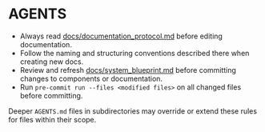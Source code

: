 # AGENTS

- Always read [docs/documentation_protocol.md](docs/documentation_protocol.md) before editing documentation.
- Follow the naming and structuring conventions described there when creating new docs.
- Review and refresh [docs/system_blueprint.md](docs/system_blueprint.md) before committing changes to components or documentation.
- Run `pre-commit run --files <modified files>` on all changed files before committing.

Deeper `AGENTS.md` files in subdirectories may override or extend these rules for files within their scope.
